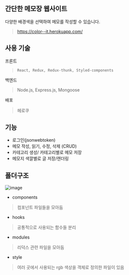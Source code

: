 ## 간단한 메모장 웹사이트
다양한 배경색을 선택하여 메모를 작성할 수 있습니다.
> https://color--it.herokuapp.com/

## 사용 기술

프론트
> `React, Redux, Redux-thunk, Styled-components`

백엔드
>  Node.js, Express.js, Mongoose


배포
> 헤로쿠


## 기능
 - 로그인(jsonwebtoken)
 - 메모 작성, 읽기, 수정, 삭제 (CRUD)
 - 카테고리 생성/ 카테고리별로 메모 저장
 - 메모지 색깔별로 글 저장/렌더링

## 폴더구조

![image](https://user-images.githubusercontent.com/57217119/169643421-0c4a7c3a-d7f0-471d-8d64-70dadfc81be5.png)

 - components
 > 컴포넌트 파일들을 모아둠
 - hooks
> 공통적으로 사용되는 함수들 분리
 - modules
 > 리덕스 관련 파일을 모아둠
 - style
> 여러 곳에서 사용되는 rgb 색상을 객체로 정의한 파일이 있음

